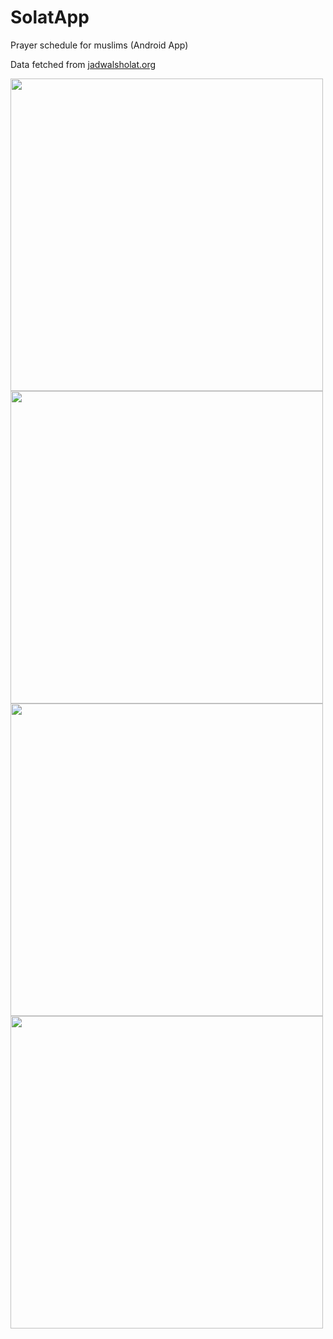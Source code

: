 # SolatApp

Prayer schedule for muslims (Android App)

Data fetched from [jadwalsholat.org](https://jadwalsholat.org)

<img src="https://github.com/maulana2468/solat-app-android/blob/main/assets/images/1.png" width="500">

<img src="https://github.com/maulana2468/solat-app-android/blob/main/assets/images/2.png" width="500">

<img src="https://github.com/maulana2468/solat-app-android/blob/main/assets/images/3.png" width="500">

<img src="https://github.com/maulana2468/solat-app-android/blob/main/assets/images/4.png" width="500">
